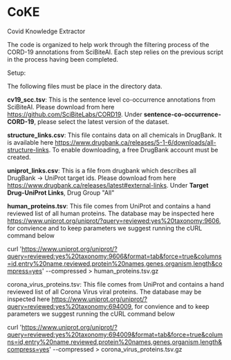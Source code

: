 # CoKE
Covid Knowledge Extractor


The code is organized to help work through the filtering process of the CORD-19 annotations from SciBiteAI. Each step relies on the previous script in the process having been completed.

Setup:

The following files must be place in the directory data.

<b>cv19_scc.tsv</b>: This is the sentence level co-occurrence annotations from SciBiteAI. Please download from here https://github.com/SciBiteLabs/CORD19. Under <b>sentence-co-occurrence-CORD-19</b>, please select the latest version of the dataset.

<b>structure_links.csv</b>: This file contains data on all chemicals in DrugBank. It is available here https://www.drugbank.ca/releases/5-1-6/downloads/all-structure-links. To enable downloading, a free DrugBank account must be created.

<b>uniprot_links.csv</b>: This is a file from drugbank which describes all DrugBank -> UniProt target ids. Please download from here https://www.drugbank.ca/releases/latest#external-links. Under <b>Target Drug-UniProt Links</b>, Drug Group "All"

<b>human_proteins.tsv</b>: This file comes from UniProt and contains a hand reviewed list of all human proteins. The database may be inspected here https://www.uniprot.org/uniprot/?query=reviewed:yes%20taxonomy:9606, for convience and to keep parameters we suggest running the cURL command below

curl 'https://www.uniprot.org/uniprot/?query=reviewed:yes%20taxonomy:9606&format=tab&force=true&columns=id,entry%20name,reviewed,protein%20names,genes,organism,length&compress=yes'   --compressed > human_proteins.tsv.gz

corona_virus_proteins.tsv: This file comes from UniProt and contains a hand reviewed list of all Corona Virus viral proteins. The database may be inspected here https://www.uniprot.org/uniprot/?query=reviewed:yes%20taxonomy:694009, for convience and to keep parameters we suggest running the cURL command below

curl 'https://www.uniprot.org/uniprot/?query=reviewed:yes%20taxonomy:694009&format=tab&force=true&columns=id,entry%20name,reviewed,protein%20names,genes,organism,length&compress=yes'   --compressed > corona_virus_proteins.tsv.gz
